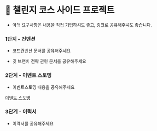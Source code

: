 # 🎯 챌린지 코스 사이드 프로젝트

* 아래 요구사항은 내용을 직접 기입하셔도 좋고, 링크로 공유해주셔도 좋습니다.

### 1단계 - 컨벤션

- 코드컨벤션 문서를 공유해주세요

- 깃 브랜치 전략 관련 문서를 공유해주세요


### 2단계 - 이벤트 스토밍

- 이벤트스토밍 내용을 공유해주세요

[이벤트 스토밍](https://miro.com/app/board/uXjVPJc5Nrc=/?share_link_id=929943423871)


### 3단계 - 이력서

- 이력서를 공유해주세요 
